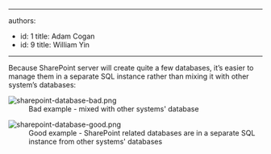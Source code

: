 

---
authors:
  - id: 1
    title: Adam Cogan
  - id: 9
    title: William Yin
---




<span class='intro'> <p>Because SharePoint server will create quite a few databases, it’s easier to manage them in a separate SQL instance rather than mixing it with other system’s databases&#58;</p> </span>

<dl class="badImage"><dt>​​​<img src="/PublishingImages/sharepoint-database-bad.png" alt="sharepoint-database-bad.png" /></dt><dd>Bad example - mixed with other systems' database</dd></dl><dl class="goodImage"><dt>​​​<img src="/PublishingImages/sharepoint-database-good.png" alt="sharepoint-database-good.png" /></dt><dd>Good example - SharePoint related databases are in a separate SQL instance from other systems' databases​<br></dd></dl>



